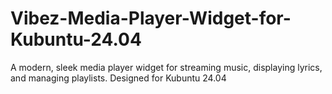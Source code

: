 # Vibez-Media-Player-Widget-for-Kubuntu-24.04
A modern, sleek media player widget for streaming music, displaying lyrics, and managing playlists. Designed for Kubuntu 24.04
